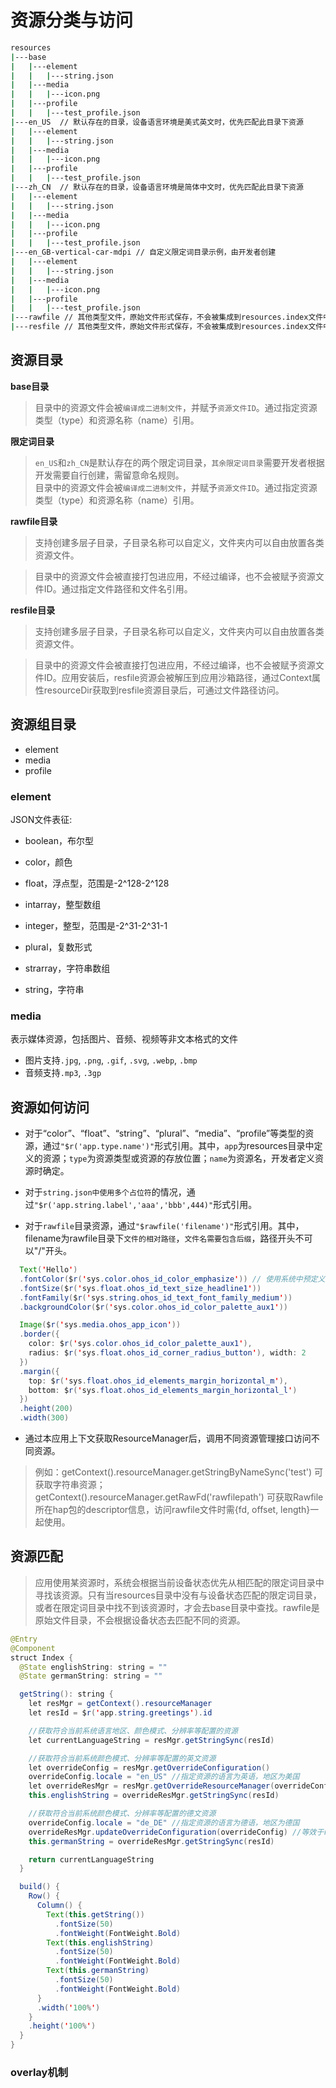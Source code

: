 # 资源分类与访问
```bash
resources
|---base
|   |---element
|   |   |---string.json
|   |---media
|   |   |---icon.png
|   |---profile
|   |   |---test_profile.json
|---en_US  // 默认存在的目录，设备语言环境是美式英文时，优先匹配此目录下资源
|   |---element
|   |   |---string.json
|   |---media
|   |   |---icon.png
|   |---profile
|   |   |---test_profile.json
|---zh_CN  // 默认存在的目录，设备语言环境是简体中文时，优先匹配此目录下资源
|   |---element
|   |   |---string.json
|   |---media
|   |   |---icon.png
|   |---profile
|   |   |---test_profile.json
|---en_GB-vertical-car-mdpi // 自定义限定词目录示例，由开发者创建
|   |---element
|   |   |---string.json
|   |---media
|   |   |---icon.png
|   |---profile
|   |   |---test_profile.json
|---rawfile // 其他类型文件，原始文件形式保存，不会被集成到resources.index文件中。文件名可自定义。
|---resfile // 其他类型文件，原始文件形式保存，不会被集成到resources.index文件中。文件名可自定义。
```

## 资源目录
**base目录**
>目录中的资源文件会被`编译成二进制文件`，并赋予`资源文件ID`。通过指定资源类型（type）和资源名称（name）引用。

**限定词目录**
> `en_US`和`zh_CN`是默认存在的两个限定词目录，`其余限定词目录`需要开发者根据开发需要自行创建，需留意命名规则。<br/>
> 目录中的资源文件会被`编译成二进制文件`，并赋予`资源文件ID`。通过指定资源类型（type）和资源名称（name）引用。

**rawfile目录**
>支持创建多层子目录，子目录名称可以自定义，文件夹内可以自由放置各类资源文件。<br/>

> 目录中的资源文件会被直接打包进应用，不经过编译，也不会被赋予资源文件ID。通过指定文件路径和文件名引用。

**resfile目录**
>支持创建多层子目录，子目录名称可以自定义，文件夹内可以自由放置各类资源文件。<br/>

>目录中的资源文件会被直接打包进应用，不经过编译，也不会被赋予资源文件ID。应用安装后，resfile资源会被解压到应用沙箱路径，通过Context属性resourceDir获取到resfile资源目录后，可通过文件路径访问。

## 资源组目录
+ element
+ media
+ profile

### element
JSON文件表征:

- boolean，布尔型

- color，颜色

- float，浮点型，范围是-2^128-2^128

- intarray，整型数组

- integer，整型，范围是-2^31-2^31-1

- plural，复数形式

- strarray，字符串数组

- string，字符串

### media
表示媒体资源，包括图片、音频、视频等非文本格式的文件
+ 图片支持`.jpg`, `.png`, `.gif`, `.svg`, `.webp`, `.bmp`
+ 音频支持`.mp3`, `.3gp`

## 资源如何访问

+ 对于“color”、“float”、“string”、“plural”、“media”、“profile”等类型的资源，通过`"$r('app.type.name')"`形式引用。其中，`app`为resources目录中定义的资源；`type`为资源类型或资源的存放位置；`name`为资源名，开发者定义资源时确定。
+ 对于`string.json中使用多个占位符`的情况，通过`"$r('app.string.label','aaa','bbb',444)"`形式引用。

+ 对于`rawfile`目录资源，通过`"$rawfile('filename')"`形式引用。其中，filename为rawfile目录下`文件的相对路径`，`文件名需要包含后缀`，路径开头不可以"/"开头。

```java
  Text('Hello')
  .fontColor($r('sys.color.ohos_id_color_emphasize')) // 使用系统中预定义的资源，统一应用的视觉风格
  .fontSize($r('sys.float.ohos_id_text_size_headline1'))
  .fontFamily($r('sys.string.ohos_id_text_font_family_medium'))
  .backgroundColor($r('sys.color.ohos_id_color_palette_aux1'))

  Image($r('sys.media.ohos_app_icon'))
  .border({
    color: $r('sys.color.ohos_id_color_palette_aux1'),
    radius: $r('sys.float.ohos_id_corner_radius_button'), width: 2
  })
  .margin({
    top: $r('sys.float.ohos_id_elements_margin_horizontal_m'),
    bottom: $r('sys.float.ohos_id_elements_margin_horizontal_l')
  })
  .height(200)
  .width(300)
```

+ 通过本应用上下文获取ResourceManager后，调用不同资源管理接口访问不同资源。

> 例如：getContext().resourceManager.getStringByNameSync('test') 可获取字符串资源；getContext().resourceManager.getRawFd('rawfilepath') 可获取Rawfile所在hap包的descriptor信息，访问rawfile文件时需{fd, offset, length}一起使用。

## 资源匹配
> 应用使用某资源时，系统会根据当前设备状态优先从相匹配的限定词目录中寻找该资源。只有当resources目录中没有与设备状态匹配的限定词目录，或者在限定词目录中找不到该资源时，才会去base目录中查找。rawfile是原始文件目录，不会根据设备状态去匹配不同的资源。

```java
@Entry
@Component
struct Index {
  @State englishString: string = ""
  @State germanString: string = ""

  getString(): string {
    let resMgr = getContext().resourceManager
    let resId = $r('app.string.greetings').id

    //获取符合当前系统语言地区、颜色模式、分辨率等配置的资源
    let currentLanguageString = resMgr.getStringSync(resId)

    //获取符合当前系统颜色模式、分辨率等配置的英文资源
    let overrideConfig = resMgr.getOverrideConfiguration()
    overrideConfig.locale = "en_US" //指定资源的语言为英语，地区为美国
    let overrideResMgr = resMgr.getOverrideResourceManager(overrideConfig)
    this.englishString = overrideResMgr.getStringSync(resId)

    //获取符合当前系统颜色模式、分辨率等配置的德文资源
    overrideConfig.locale = "de_DE" //指定资源的语言为德语，地区为德国
    overrideResMgr.updateOverrideConfiguration(overrideConfig) //等效于resMgr.updateOverrideConfiguration(overrideConfig)
    this.germanString = overrideResMgr.getStringSync(resId)

    return currentLanguageString
  }

  build() {
    Row() {
      Column() {
        Text(this.getString())
          .fontSize(50)
          .fontWeight(FontWeight.Bold)
        Text(this.englishString)
          .fontSize(50)
          .fontWeight(FontWeight.Bold)
        Text(this.germanString)
          .fontSize(50)
          .fontWeight(FontWeight.Bold)
      }
      .width('100%')
    }
    .height('100%')
  }
}
```
### overlay机制